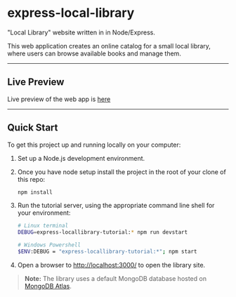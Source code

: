 # express-local-library

"Local Library" website written in in Node/Express.

This web application creates an online catalog for a small local library, where users can browse available books and manage them.

---

## Live Preview

Live preview of the web app is [here](pradip-express-local-library.glitch.me)

---

## Quick Start

To get this project up and running locally on your computer:

1. Set up a Node.js development environment.
2. Once you have node setup install the project in the root of your clone of this repo:

   ```bash
   npm install
   ```

3. Run the tutorial server, using the appropriate command line shell for your environment:

   ```bash
   # Linux terminal
   DEBUG=express-locallibrary-tutorial:* npm run devstart

   # Windows Powershell
   $ENV:DEBUG = "express-locallibrary-tutorial:*"; npm start
   ```

4. Open a browser to <http://localhost:3000/> to open the library site.

> **Note:** The library uses a default MongoDB database hosted on [MongoDB Atlas](https://www.mongodb.com/cloud/atlas).
